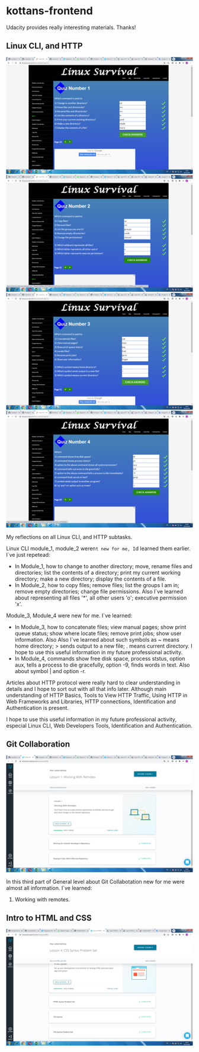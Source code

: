 # kottans-frontend

Udacity provides really interesting materials. Thanks!


## Linux CLI, and HTTP

![module1_png](task_linux_cli/linux_module_1.png)
![module2_png](task_linux_cli/linux_module_2.png)
![module3_png](task_linux_cli/linux_module_3.png)
![module4_png](task_linux_cli/linux_module_4.png)

My reflections on all Linux CLI, and HTTP subtasks.

Linux CLI module_1, module_2 weren`t new for me, I`d learned them earlier. 
I`ve just repetead:
- In Module_1, how to change to another directory; move, rename files and directories; list the contents of a directory;
print my current working directory; make a new directory; display the contents of a file.
- In Module_2, how to copy files; remove files; list the groups I am in; remove empty directories; change file permissions. Also I`ve learned
about representing all files '*', all other users 'o'; executive permission 'x'.

Module_3, Module_4 were new for me. 
I`ve learned:
- In Module_3, how to concatenate files; view manual pages; show print queue status; show where locate files; remove print jobs; show user information.
Also Also I`ve learned about such symbols as ~ means home directory; > sends output to a new file; . means current directory.
I hope to use this useful information in my future professional activity.
- In Module_4, commands show free disk space, process ststus, option aux, tells a process to die gracefully, option -9,
finds words in text. Also about symbol | and option -r.

Articles about HTTP protocol were really hard to clear understanding in details and I hope to sort out with all that info later. Although main 
understanding of HTTP Basics, Tools to View HTTP Traffic, Using HTTP in Web Frameworks and Libraries, HTTP connections, Identification and Authentication is present.

I hope to use this useful information in my future professional activity, especial Linux CLI, Web Developers Tools, Identification and Authentication.

## Git Collaboration

![GitHub_Collaboration](task_git_collaboration/gitHub_and_collaboration.png)

In this third part of General level about Git Collabotation new for me were almost all information. I`ve learned:
  1. Working with remotes.

## Intro to HTML and CSS

![Intro_to_HTML_CSS](task_html_css_intro/Intro_to_HTML_CSS.png)
